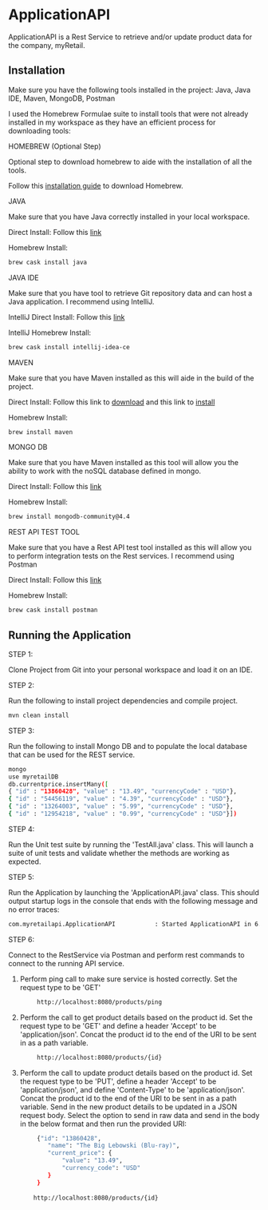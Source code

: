 # ApplicationAPI

ApplicationAPI is a Rest Service to retrieve and/or update product data for the company, myRetail.

## Installation

Make sure you have the following tools installed in the project: Java, Java IDE, Maven, MongoDB, Postman

I used the Homebrew Formulae suite to install tools that were not already installed in my workspace as they have an efficient process for downloading tools:


HOMEBREW (Optional Step)

Optional step to download homebrew to aide with the installation of all the tools.

Follow this [installation guide](https://docs.brew.sh/Installation) to download Homebrew.

JAVA

Make sure that you have Java correctly installed in your local workspace.

Direct Install: Follow this [link](https://java.com/en/download/)

Homebrew Install:
```bash
brew cask install java
```

JAVA IDE

Make sure that you have tool to retrieve Git repository data and can host a Java application. I recommend using IntelliJ.

IntelliJ Direct Install: Follow this [link](https://www.jetbrains.com/idea/download)

IntelliJ Homebrew Install:
```bash
brew cask install intellij-idea-ce
```

MAVEN

Make sure that you have Maven installed as this will aide in the build of the project.

Direct Install: Follow this link to [download](https://maven.apache.org/download.cgi) and this link to [install](https://maven.apache.org/install.html)

Homebrew Install:
```bash
brew install maven
```

MONGO DB

Make sure that you have Maven installed as this tool will allow you the ability to work with the noSQL database defined in mongo.

Direct Install: Follow this [link](https://www.mongodb.com/try/download/community)

Homebrew Install:
```bash
brew install mongodb-community@4.4
```

REST API TEST TOOL

Make sure that you have a Rest API test tool installed as this  will allow you to perform integration tests on the Rest services. I recommend using Postman

Direct Install: Follow this [link](https://www.postman.com/downloads/)

Homebrew Install:
```bash
brew cask install postman
```

## Running the Application

STEP 1: 

Clone Project from Git into your personal workspace and load it on an IDE.

STEP 2: 

Run the following to install project dependencies and compile project. 
```Bash
mvn clean install
```

STEP 3:

Run the following to install Mongo DB and to populate the local database that can be used for the REST service.
```Bash
mongo
use myretailDB
db.currentprice.insertMany([
{ "id" : "13860428", "value" : "13.49", "currencyCode" : "USD"},
{ "id" : "54456119", "value" : "4.39", "currencyCode" : "USD"},
{ "id" : "13264003", "value" : "5.99", "currencyCode" : "USD"},
{ "id" : "12954218", "value" : "0.99", "currencyCode" : "USD"}])
```

STEP 4:

Run the Unit test suite by running the 'TestAll.java' class. This will launch a suite of unit tests and validate whether the methods are working as expected.

STEP 5: 

Run the Application by launching the 'ApplicationAPI.java' class. This should output startup logs in the console that ends with the following message and no error traces: 

```Bash
com.myretailapi.ApplicationAPI           : Started ApplicationAPI in 6.666 seconds (JVM running for 9.788)
```

STEP 6: 

Connect to the RestService via Postman and perform rest commands to connect to the running API service.
    
1. Perform ping call to make sure service is hosted correctly. 
   Set the request type to be 'GET'
```Bash
        http://localhost:8080/products/ping
```
2. Perform the call to get product details based on the product id. 
   Set the request type to be 'GET' and define a header 'Accept' to be 'application/json'. 
   Concat the product id to the end of the URI to be sent in as a path variable. 
```Bash
        http://localhost:8080/products/{id}
```   
3. Perform the call to update product details based on the product id. 
   Set the request type to be 'PUT', define a header 'Accept' to be 'application/json', and define 'Content-Type' to be 'application/json'. 
   Concat the product id to the end of the URI to be sent in as a path variable.
   Send in the new product details to be updated in a JSON request body.
   Select the option to send in raw data and send in the body in the below format and then run the provided URI:

```Bash
        {"id": "13860428",
           "name": "The Big Lebowski (Blu-ray)",
           "current_price": {
               "value": "13.49",
               "currency_code": "USD"
           }
        }
       
       http://localhost:8080/products/{id}
```